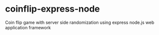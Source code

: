 # coinflip-express-node

Coin flip game with server side randomization using express node.js web application framework